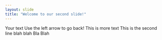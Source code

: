 ```yaml
---
layout: slide
title: "Welcome to our second slide!"
---
```

Your text
Use the left arrow to go back!
This is more text
This is the second line
blah
blah Bla
Blah
